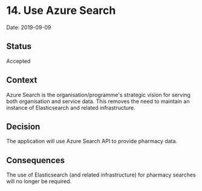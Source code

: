 # 14. Use Azure Search

Date: 2019-09-09

## Status

Accepted

## Context

Azure Search is the organisation/programme's strategic vision for serving both
organisation and service data. This removes the need to maintain an instance of
Elasticsearch and related infrastructure.

## Decision

The application will use Azure Search API to provide pharmacy data.

## Consequences

The use of Elasticsearch (and related infrastructure) for pharmacy searches
will no longer be required.
